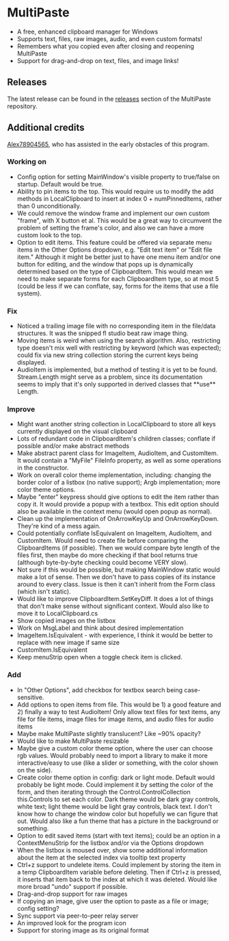 ﻿<h1> MultiPaste </h1>
<ul>
  <li>A free, enhanced clipboard manager for Windows</li>
  <li>Supports text, files, raw images, audio, and even custom formats!</li>
  <li>Remembers what you copied even after closing and reopening MultiPaste</li>
  <li>Support for drag-and-drop on text, files, and image links!</li>
</ul>

<h2> Releases </h2>
The latest release can be found in the <a href="https://github.com/bvancamp99/MultiPaste/releases">releases</a> section of the MultiPaste repository.

<h2> Additional credits </h2>
<a href="https://github.com/Alex78904565">Alex78904565</a>, who has assisted in the early obstacles of this program.

<h3> Working on </h3>
<ul>
  <li>Config option for setting MainWindow's visible property to true/false on startup.  Default would be true.</li>
  <li>Ability to pin items to the top.  This would require us to modify the add methods in LocalClipboard to insert at index 0 + numPinnedItems, rather than 0 unconditionally.</li>
  <li>We could remove the window frame and implement our own custom "frame", with X button et al.  This would be a great way to circumvent the problem of setting the frame's color, and also we can have a more custom look to the top.</li>
  <li>Option to edit items.  This feature could be offered via separate menu items in the Other Options dropdown, e.g. "Edit text item" or "Edit file item."  Although it might be better just to have one menu item and/or one button for editing, and the window that pops up is dynamically determined based on the type of ClipboardItem.  This would mean we need to make separate forms for each ClipboardItem type, so at most 5 (could be less if we can conflate, say, forms for the items that use a file system).</li>
  
</ul>

<h3> Fix </h3>
<ul>
  <li>Noticed a trailing image file with no corresponding item in the file/data structures.  It was the snipped fl studio beat raw image thing.</li>
  <li>Moving items is weird when using the search algorithm.  Also, restricting type doesn't mix well with restricting by keyword (which was expected); could fix via new string collection storing the current keys being displayed.</li>
  <li>AudioItem is implemented, but a method of testing it is yet to be found.  Stream.Length might serve as a problem, since its documentation seems to imply that it's only supported in derived classes that **use** Length.</li>
</ul>

<h3> Improve </h3>
<ul>
  <li>Might want another string collection in LocalClipboard to store all keys currently displayed on the visual clipboard</li>
  <li>Lots of redundant code in ClipboardItem's children classes; conflate if possible and/or make abstract methods</li>
  <li>Make abstract parent class for ImageItem, AudioItem, and CustomItem.  It would contain a "MyFile" FileInfo property, as well as some operations in the constructor.</li>
  <li>Work on overall color theme implementation, including: changing the border color of a listbox (no native support); Argb implementation; more color theme options.</li>
  <li>Maybe "enter" keypress should give options to edit the item rather than copy it.  It would provide a popup with a textbox.  This edit option should also be available in the context menu (would open popup as normal).</li>
  <li>Clean up the implementation of OnArrowKeyUp and OnArrowKeyDown.  They're kind of a mess again.</li>
  <li>Could potentially conflate IsEquivalent on ImageItem, AudioItem, and CustomItem.  Would need to create file before comparing the ClipboardItems (if possible).  Then we would compare byte length of the files first, then maybe do more checking if that bool returns true (although byte-by-byte checking could become VERY slow).</li>
  <li>Not sure if this would be possible, but making MainWindow static would make a lot of sense.  Then we don't have to pass copies of its instance around to every class.  Issue is then it can't inherit from the Form class (which isn't static).</li>
  <li>Would like to improve ClipboardItem.SetKeyDiff.  It does a lot of things that don't make sense without significant context.  Would also like to move it to LocalClipboard.cs</li>
  <li>Show copied images on the listbox</li>
  <li>Work on MsgLabel and think about desired implementation</li>
  <li>ImageItem.IsEquivalent - with experience, I think it would be better to replace with new image if same size</li>
  <li>CustomItem.IsEquivalent</li>
  <li>Keep menuStrip open when a toggle check item is clicked.</li>
</ul>

<h3> Add </h3>
<ul>
  <li>In "Other Options", add checkbox for textbox search being case-sensitive.</li>
  <li>Add options to open items from file.  This would be 1) a good feature and 2) finally a way to test AudioItem!  Only allow text files for text items, any file for file items, image files for image items, and audio files for audio items</li>
  <li>Maybe make MultiPaste slightly translucent?  Like ~90% opacity?</li>
  <li>Would like to make MultiPaste resizable</li>
  <li>Maybe give a custom color theme option, where the user can choose rgb values.  Would probably need to import a library to make it more interactive/easy to use (like a slider or something, with the color shown on the side).</li>
  <li>Create color theme option in config: dark or light mode.  Default would probably be light mode.  Could implement it by setting the color of the form, and then iterating through the Control.ControlCollection this.Controls to set each color.  Dark theme would be dark gray controls, white text; light theme would be light gray controls, black text.  I don't know how to change the window color but hopefully we can figure that out.  Would also like a fun theme that has a picture in the background or something.</li>
  <li>Option to edit saved items (start with text items); could be an option in a ContextMenuStrip for the listbox and/or via the Options dropdown</li>
  <li>When the listbox is moused over, show some additional information about the item at the selected index via tooltip text property</li>
  <li>Ctrl+z support to undelete items.  Could implement by storing the item in a temp ClipboardItem variable before deleting.  Then if Ctrl+z is pressed, it inserts that item back to the index at which it was deleted.  Would like more broad "undo" support if possible.</li>
  <li>Drag-and-drop support for raw images</li>
  <li>If copying an image, give user the option to paste as a file or image; config setting?</li>
  <li>Sync support via peer-to-peer relay server</li>
  <li>An improved look for the program icon</li>
  <li>Support for storing image as its original format</li>
</ul>
